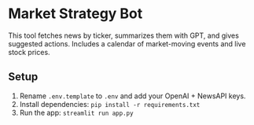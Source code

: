 # Market Strategy Bot

This tool fetches news by ticker, summarizes them with GPT, and gives suggested actions. Includes a calendar of market-moving events and live stock prices.

## Setup
1. Rename `.env.template` to `.env` and add your OpenAI + NewsAPI keys.
2. Install dependencies: `pip install -r requirements.txt`
3. Run the app: `streamlit run app.py`
